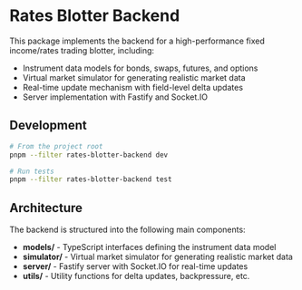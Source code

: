 # Rates Blotter Backend

This package implements the backend for a high-performance fixed income/rates trading blotter, including:

- Instrument data models for bonds, swaps, futures, and options
- Virtual market simulator for generating realistic market data
- Real-time update mechanism with field-level delta updates
- Server implementation with Fastify and Socket.IO

## Development

```bash
# From the project root
pnpm --filter rates-blotter-backend dev

# Run tests
pnpm --filter rates-blotter-backend test
```

## Architecture

The backend is structured into the following main components:

- **models/** - TypeScript interfaces defining the instrument data model
- **simulator/** - Virtual market simulator for generating realistic market data
- **server/** - Fastify server with Socket.IO for real-time updates
- **utils/** - Utility functions for delta updates, backpressure, etc.
